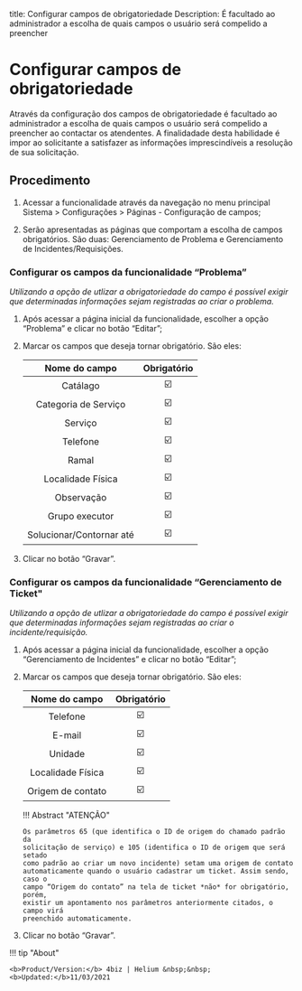 title: Configurar campos de obrigatoriedade
Description: É facultado ao administrador a escolha de quais campos o usuário será compelido a preencher
# Configurar campos de obrigatoriedade
Através da configuração dos campos de obrigatoriedade é facultado ao administrador a escolha de quais campos o usuário será compelido a preencher ao contactar os atendentes. A finalidadade desta habilidade é impor ao solicitante a satisfazer as informações imprescindíveis a resolução de sua solicitação.  

Procedimento
------------

1.  Acessar a funcionalidade através da navegação no menu principal Sistema \>
    Configurações \> Páginas - Configuração de campos;

2.  Serão apresentadas as páginas que comportam a escolha de campos obrigatórios.
    São duas: Gerenciamento de Problema e Gerenciamento de
    Incidentes/Requisições.

### Configurar os campos da funcionalidade “Problema”

*Utilizando a opção de utlizar a obrigatoriedade do campo é possível exigir que
determinadas informações sejam registradas ao criar o problema.*

1.  Após acessar a página inicial da funcionalidade, escolher a opção “Problema”
    e clicar no botão “Editar”;

2.  Marcar os campos que deseja tornar obrigatório. São eles:

    |     **Nome do campo**    | **Obrigatório** |
    |:------------------------:|:--------------:|
    |         Catálago         |      :ballot_box_with_check:                  |
    |   Categoria de Serviço   |       :ballot_box_with_check:                 |
    |          Serviço         |       :ballot_box_with_check:                 |
    |         Telefone         |          :ballot_box_with_check:              |
    |           Ramal          |        :ballot_box_with_check:                |
    |     Localidade Física    |      :ballot_box_with_check:                  |
    |        Observação        |           :ballot_box_with_check:             |
    |      Grupo executor      |        :ballot_box_with_check:                |
    | Solucionar/Contornar até |    :ballot_box_with_check:                    |

3.  Clicar no botão “Gravar”.

### Configurar os campos da funcionalidade “Gerenciamento de Ticket"

*Utilizando a opção de utlizar a obrigatoriedade do campo é possível exigir que
determinadas informações sejam registradas ao criar o incidente/requisição.*

1.  Após acessar a página inicial da funcionalidade, escolher a opção
    “Gerenciamento de Incidentes” e clicar no botão “Editar”;

2.  Marcar os campos que deseja tornar obrigatório. São eles:

    | **Nome do campo** | **Obrigatório** |
    |:-----------------:|:--------------:|
    |     Telefone      |       :ballot_box_with_check:                 |
    |       E-mail      |          :ballot_box_with_check:              |
    |      Unidade      |           :ballot_box_with_check:             |
    | Localidade Física |       :ballot_box_with_check:                 |
    | Origem de contato |     :ballot_box_with_check:                   |

    !!! Abstract "ATENÇÃO"

        Os parâmetros 65 (que identifica o ID de origem do chamado padrão da
        solicitação de serviço) e 105 (identifica o ID de origem que será setado
        como padrão ao criar um novo incidente) setam uma origem de contato
        automaticamente quando o usuário cadastrar um ticket. Assim sendo, caso o
        campo “Origem do contato” na tela de ticket *não* for obrigatório, porém,
        existir um apontamento nos parâmetros anteriormente citados, o campo virá
        preenchido automaticamente.  
        
3.  Clicar no botão “Gravar”.

!!! tip "About"

    <b>Product/Version:</b> 4biz | Helium &nbsp;&nbsp;
    <b>Updated:</b>11/03/2021
